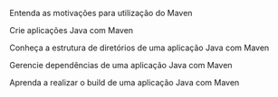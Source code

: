 Entenda as motivações para utilização do Maven

Crie aplicações Java com Maven

Conheça a estrutura de diretórios de uma aplicação Java com Maven

Gerencie dependências de uma aplicação Java com Maven

Aprenda a realizar o build de uma aplicação Java com Maven
